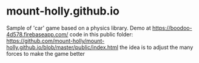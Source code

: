 # mount-holly.github.io

Sample of 'car' game based on a physics library.
Demo at https://boodoo-4d578.firebaseapp.com/
code in this public folder: https://github.com/mount-holly/mount-holly.github.io/blob/master/public/index.html
the idea is to adjust the many forces to make the game better
